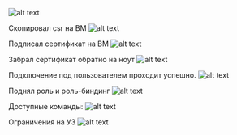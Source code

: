 

![alt text](image.png)


Скопировал csr на ВМ
![alt text](image-1.png)



Подписал сертификат на ВМ
![alt text](image-2.png)


Забрал сертификат обратно на ноут
![alt text](image-3.png)

Подключение под пользователем проходит успешно. 
![alt text](image-4.png)

Поднял роль и роль-биндинг
![alt text](image-5.png)

Доступные команды:
![alt text](image-6.png)

Ограничения на УЗ
![alt text](image-7.png)